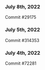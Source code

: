 ### July 8th, 2022

Commit #29175

### July 5th, 2022

Commit #314353


### July 4th, 2022

Commit #72281
